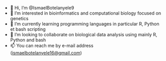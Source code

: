 - 👋 Hi, I’m @IsmaelBotelanyele9
- 👀 I’m interested in bioinformatics and computational biology focused on genetics
- 🌱 I’m currently learning programming languages in particular R, Python et bash scripting
- 💞️ I’m looking to collaborate on biological data analysis using mainly R, Python and bash
- 📫 You can reach me by e-mail address (ismaelbotelanyele16@gmail.com)

<!---
IsmaelBotelanyele9/IsmaelBotelanyele9 is a ✨ special ✨ repository because its `README.md` (this file) appears on your GitHub profile.
You can click the Preview link to take a look at your changes.
--->
